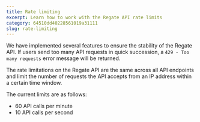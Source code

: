 ```yaml
---
title: Rate limiting
excerpt: Learn how to work with the Regate API rate limits
category: 64510dd40228561019a31111
slug: rate-limiting
---
```


We have implemented several features to ensure the stability of the Regate API. If users send too many API requests in quick succession, a `429 - Too many requests` error message will be returned.

The rate limitations on the Regate API are the same across all API endpoints and limit the number of requests the API accepts from an IP address within a certain time window.

The current limits are as follows:

- 60 API calls per minute
- 10 API calls per second
